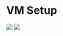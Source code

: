 ﻿# VM Setup

<a href="https://portal.azure.com/#create/Microsoft.Template/uri/https%3A%2F%2Fraw.githubusercontent.com%2Fjamarsto%2Fopenshift-hybrid%2Fmaster%2FDBOpenshiftHybrid%2FTemplates%2Fazuredeploy.json" target="_blank"><img src="http://azuredeploy.net/deploybutton.png"/></a>
<a href="http://armviz.io/#/?load=https%3A%2F%2Fraw.githubusercontent.com%2Fjamarsto%2Fopenshift-hybrid%2Fmaster%2FDBOpenshiftHybrid%2FTemplates%2Fazuredeploy.json" target="_blank">
    <img src="http://armviz.io/visualizebutton.png"/>
</a>
